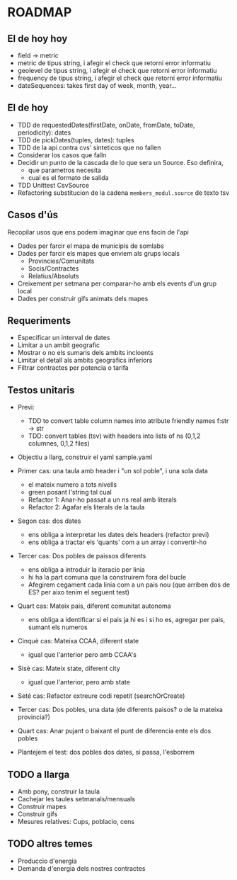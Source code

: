 # ROADMAP 

## El de hoy hoy


- field -> metric
- metric de tipus string, i afegir el check que retorni error informatiu
- geolevel de tipus string, i afegir el check que retorni error informatiu
- frequency de tipus string, i afegir el check que retorni error informatiu
- dateSequences: takes first day of week, month, year...




## El de hoy


- TDD de requestedDates(firstDate, onDate, fromDate, toDate, periodicity): dates
- TDD de pickDates(tuples, dates): tuples
- TDD de la api contra cvs' sinteticos que no fallen
- Considerar los casos que falln
- Decidir un punto de la cascada de lo que sera un Source. Eso definira,
	- que parametros necesita
	- cual es el formato de salida
- TDD Unittest CsvSource
- Refactoring substitucion de la cadena `members_modul.source` de texto tsv







## Casos d'ús

Recopilar usos que ens podem imaginar que ens facin de l'api

- Dades per farcir el mapa de municipis de somlabs
- Dades per farcir els mapes que enviem als grups locals
	- Provincies/Comunitats
	- Socis/Contractes
	- Relatius/Absoluts
- Creixement per setmana per comparar-ho amb els events d'un grup local
- Dades per construir gifs animats dels mapes

## Requeriments

- Especificar un interval de dates
- Limitar a un ambit geografic
- Mostrar o no els sumaris dels ambits incloents
- Limitar el detall als ambits geografics inferiors
- Filtrar contractes per potencia o tarifa


## Testos unitaris

- Previ:
  - TDD to convert table column names into atribute friendly names f:str -> str
  - TDD: convert tables (tsv) with headers into lists of ns (0,1,2 columnes, 0,1,2 files)
- Objectiu a llarg, construir el yaml sample.yaml
- Primer cas: una taula amb header i "un sol poble", i una sola data
  - el mateix numero a tots nivells
  - green posant l'string tal cual
  - Refactor 1: Anar-ho passat a un ns real amb literals
  - Refactor 2: Agafar els literals de la taula
- Segon cas: dos dates
	- ens obliga a interpretar les dates dels headers (refactor previ)
	- ens obliga a tractar els 'quants' com a un array i convertir-ho
- Tercer cas: Dos pobles de paissos diferents
	- ens obliga a introduir la iteracio per linia
	- hi ha la part comuna que la construirem fora del bucle
	- Afegirem cegament cada linia com a un pais nou (que arriben dos de ES? per aixo tenim el seguent test)
- Quart cas: Mateix pais, diferent comunitat autonoma
	- ens obliga a identificar si el pais ja hi es i si ho es, agregar per pais, sumant els numeros
- Cinquè cas: Mateixa CCAA, diferent state
	- igual que l'anterior pero amb CCAA's
- Sisè cas: Mateix state, diferent city
	- igual que l'anterior, pero amb state
- Seté cas: Refactor extreure codi repetit (searchOrCreate)

- Tercer cas: Dos pobles, una data (de diferents paisos? o de la mateixa provincia?)
	
- Quart cas: Anar pujant o baixant el punt de diferencia ente els dos pobles
- Plantejem el test: dos pobles dos dates, si passa, l'esborrem



## TODO a llarga

- Amb pony, construir la taula
- Cachejar les taules setmanals/mensuals
- Construir mapes
- Construir gifs
- Mesures relatives: Cups, poblacio, cens

## TODO altres temes

- Produccio d'energia
- Demanda d'energia dels nostres contractes









